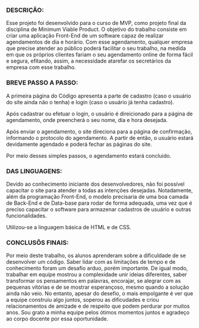 ### DESCRIÇÃO:
Esse projeto foi desenvolvido para o curso de MVP, como projeto final da disciplina de Minimum Viable Product. O objetivo do trabalho consiste em criar uma aplicação Front-End de um software capaz de realizar agendamentos de dia e horário. Com esse agendamento, qualquer empresa que precise atender ao público poderá facilitar o seu trabalho, na medida em que os próprios clientes fariam o seu agendamento online de forma fácil e segura, efitando, assim, a necessidade atarefar os secretários da empresa com esse trabalho.

### BREVE PASSO A PASSO:
A primeira página do Código apresenta a parte de cadastro (caso o usuário do site ainda não o tenha) e login (caso o usuário já tenha cadastro).

Após cadastrar ou efetuar o login, o usuário é direicionado para a página de agendamento, onde preencherá o seu nome, dia e hora desejada.

Após enviar o agendamento, o site direciona para a página de confirmação, informando o protocolo do agendamento. A partir de então, o usuário estará devidamente agendado e poderá fechar as páginas do site.

Por meio desses simples passos, o agendamento estará concluido.


### DAS LINGUAGENS:
Devido ao conhecimento iniciante dos desenvolvedores, não foi possível capacitar o site para atender a todas as intenções desejadas. Notadamente, além da programação Front-End, o modelo precisaria de uma boa camada de Back-End e de Data-base para rodar de forma adequada, uma vez que é preciso capacitar o software para armazenar cadastros de usuário e outras funcionalidades.

Utilizou-se a linguagem básica de HTML e de CSS.


### CONCLUSÕS FINAIS:
Por meio deste trabalho, os alunos aprenderam sobre a dificuldade de se desenvolver um código. Saber lidar com as limitações de tempo e de conhecimento foram um desafio arduo, porém importante. De igual modo, trabalhar em equipe mostrou a complexidade unir ideias diferentes, saber transformar os pensamentos em palavras, encorajar, se alegrar com as pequenas vitórias e de se mostrar esperançoso, mesmo quando a solução ainda não veio. No entanto, apesar do desefio, o mais empolgante é ver que a equipe construiu algo juntos, soperou as dificudades e criou relacionamentos de amizade e de respeito que podem perdurar por muitos anos. Sou grato a minha equipe pelos ótimos momentos juntos e agradeço ao corpo docente por essa oportunidade.

